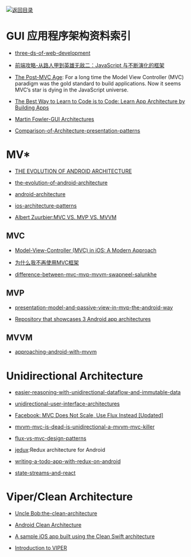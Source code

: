 [![返回目录](https://parg.co/UGo)](https://parg.co/b4z) 


 


 


 




# GUI 应用程序架构资料索引



- [three-ds-of-web-development](http://developer.telerik.com/featured/three-ds-of-web-development-1-declarative-vs-imperative/)

- [前端攻略-从路人甲到英雄无敌二：JavaScript 与不断演化的框架](https://segmentfault.com/a/1190000005353213#articleHeader9)

- [The Post-MVC Age](https://realm.io/news/the-post-mvc-age/): For a long time the Model View Controller (MVC) paradigm was the gold standard to build applications. Now it seems MVC’s star is dying in the JavaScript universe.

- [The Best Way to Learn to Code is to Code: Learn App Architecture by Building Apps](https://medium.com/javascript-scene/the-best-way-to-learn-to-code-is-to-code-learn-app-architecture-by-building-apps-7ec029db6e00#.cqmawrsoj)

- [Martin Fowler-GUI Architectures](http://martinfowler.com/eaaDev/uiArchs.html)

- [Comparison-of-Architecture-presentation-patterns](http://www.codeproject.com/Articles/66585/Comparison-of-Architecture-presentation-patterns-M) 


# MV*



- [THE EVOLUTION OF ANDROID ARCHITECTURE](http://zserge.com/blog/android-mvp-mvvm-redux-history.html)

- [the-evolution-of-android-architecture](https://medium.com/@trikita/the-evolution-of-android-architecture-6c6f04fc1927#.uuk4iuh9e)


- [android-architecture](https://medium.com/android-news/android-architecture-2f12e1c7d4db#.vzmxahsi0)


- [ios-architecture-patterns](https://medium.com/ios-os-x-development/ios-architecture-patterns-ecba4c38de52#.iy9umjlqa)

- [Albert Zuurbier:MVC VS. MVP VS. MVVM](http://www.albertzuurbier.com/index.php/programming/84-mvc-vs-mvp-vs-mvvm)
## MVC

- [Model-View-Controller (MVC) in iOS: A Modern Approach](https://www.raywenderlich.com/132662/mvc-in-ios-a-modern-approach?utm_source=tuicool&utm_medium=referral)


- [为什么我不再使用MVC框架](http://www.infoq.com/cn/articles/no-more-mvc-frameworks?utm_source=infoq_en&utm_medium=link_on_en_item&utm_campaign=item_in_other_langs)

- [difference-between-mvc-mvp-mvvm-swapneel-salunkhe](https://www.linkedin.com/pulse/difference-between-mvc-mvp-mvvm-swapneel-salunkhe)
## MVP

- [presentation-model-and-passive-view-in-mvp-the-android-way](https://medium.com/@andrzejchm/presentation-model-and-passive-view-in-mvp-the-android-way-fdba56a35b1e#.tgz1fwb6y)

- [Repository that showcases 3 Android app architectures](https://github.com/ivacf/archi)
## MVVM


- [approaching-android-with-mvvm](https://labs.ribot.co.uk/approaching-android-with-mvvm-8ceec02d5442#.lmbtfveih)






# Unidirectional Architecture



- [easier-reasoning-with-unidirectional-dataflow-and-immutable-data](https://open.bekk.no/easier-reasoning-with-unidirectional-dataflow-and-immutable-data)


- [unidirectional-user-interface-architectures](http://staltz.com/unidirectional-user-interface-architectures.html)


- [Facebook: MVC Does Not Scale, Use Flux Instead [Updated]](https://www.infoq.com/news/2014/05/facebook-mvc-flux)

- [mvvm-mvc-is-dead-is-unidirectional-a-mvvm-mvc-killer](http://www.michaelridland.com/xamarin/mvvm-mvc-is-dead-is-unidirectional-a-mvvm-mvc-killer/)

- [flux-vs-mvc-design-patterns](https://medium.com/hacking-and-gonzo/flux-vs-mvc-design-patterns-57b28c0f71b7#.p0h9ih5zj)

- [jedux](https://github.com/trikita/jedux):Redux architecture for Android

- [writing-a-todo-app-with-redux-on-android](https://medium.com/@trikita/writing-a-todo-app-with-redux-on-android-5de31cfbdb4f#.tku4k1n0o)

- [state-streams-and-react](https://medium.com/@markusctz/state-streams-and-react-7921e3c376a4#.dtrx0ep4j)
# Viper/Clean Architecture

- [Uncle Bob:the-clean-architecture](https://blog.8thlight.com/uncle-bob/2012/08/13/the-clean-architecture.html)

- [Android Clean Architecture](http://luboganev.github.io/blog/clean-architecture-pt1/)

- [A sample iOS app built using the Clean Swift architecture](https://github.com/Clean-Swift/CleanStore)

- [Introduction to VIPER](http://mutualmobile.github.io/blog/2013/12/04/viper-introduction/)

